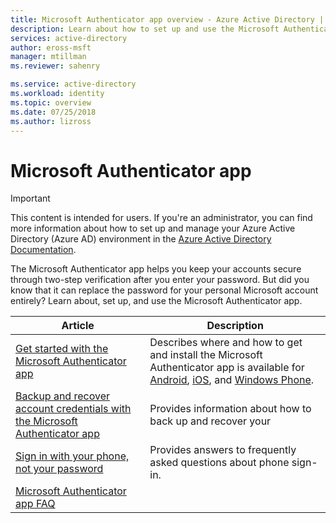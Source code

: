 ```yaml
---
title: Microsoft Authenticator app overview - Azure Active Directory | Microsoft Docs
description: Learn about how to set up and use the Microsoft Authenticator app.
services: active-directory
author: eross-msft
manager: mtillman
ms.reviewer: sahenry

ms.service: active-directory
ms.workload: identity
ms.topic: overview
ms.date: 07/25/2018
ms.author: lizross
---
```


# Microsoft Authenticator app

>[!Important]
>This content is intended for users. If you're an administrator, you can find more information about how to set up and manage your Azure Active Directory (Azure AD) environment in the [Azure Active Directory Documentation](https://docs.microsoft.com/en-us/azure/active-directory).

The Microsoft Authenticator app helps you keep your accounts secure through two-step verification after you enter your password. But did you know that it can replace the password for your personal Microsoft account entirely? Learn about, set up, and use the Microsoft Authenticator app.

|Article |Description |
|------|------------|
|[Get started with the Microsoft Authenticator app](microsoft-authenticator-app-how-to.md)|Describes where and how to get and install the Microsoft Authenticator app is available for [Android](https://go.microsoft.com/fwlink/?linkid=866594), [iOS](https://go.microsoft.com/fwlink/?linkid=866594), and [Windows Phone](http://go.microsoft.com/fwlink/?Linkid=825071).|
|[Backup and recover account credentials with the Microsoft Authenticator app](microsoft-authenticator-app-backup-and-recovery.md)| Provides information about how to back up and recover your 
|[Sign in with your phone, not your password](microsoft-authenticator-app-phone-signin-faq.md)|Provides answers to frequently asked questions about phone sign-in.|
|[Microsoft Authenticator app FAQ](microsoft-authenticator-app-faq.md)||Provides answers to frequently asked questions about the app.|